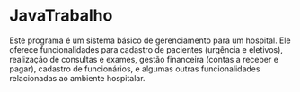 # JavaTrabalho

Este programa é um sistema básico de gerenciamento para um hospital. Ele oferece funcionalidades para cadastro de pacientes (urgência e eletivos), realização de consultas e exames, gestão financeira (contas a receber e pagar), cadastro de funcionários, e algumas outras funcionalidades relacionadas ao ambiente hospitalar.

